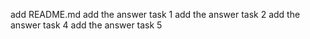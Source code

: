 add README.md
add the answer task 1
add the answer task 2
add the answer task 4
add the answer task 5